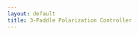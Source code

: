 ```yaml
---
layout: default
title: 3-Paddle Polarization Controller
---
```


<div id="ggbApplet1"></div>
<div style="display: flex; gap: 10px; flex-wrap: wrap; justify-content: center;">
  <div id="ggbApplet2"></div>
  <div id="ggbApplet3"></div>
  <div id="ggbApplet4"></div>
</div>

<script>
  function ggbOnInit(param) {
    if (param === "ggbApplet1") {
      ggbApplet1.registerObjectUpdateListener("P0", "abcListener");
      ggbApplet1.registerObjectUpdateListener("P1", "abcListener");
      ggbApplet1.registerObjectUpdateListener("P2", "abcListener");
    }
  }

  function abcListener(objName) {
    console.log("abcListener triggered for:", objName);

    try {
      const x = ggbApplet1.getXcoord(objName);
      const y = ggbApplet1.getYcoord(objName);
      const z = ggbApplet1.getZcoord(objName);
      console.log(`Coordinates of ${objName}: [${x}, ${y}, ${z}]`);

      if (objName === "P0") {
        ggbApplet2.setCoords("S", x, y, z);
        console.log("Updated vector S in applet2");
      } else if (objName === "P1") {
        ggbApplet3.setCoords("S", x, y, z);
        console.log("Updated vector S in applet3");
      } else if (objName === "P2") {
        ggbApplet4.setCoords("S", x, y, z);
        console.log("Updated vector S in applet4");
      }
    } catch (e) {
      console.error("Error in abcListener:", e);
    }
  }

  var applet1 = new GGBApplet(createGGBParams("ggbApplet1", "hdmsanwn"), true);
  var applet2 = new GGBApplet(createGGBParams("ggbApplet2", "ar9nzxm3",{width: 200, height: 200}), true);
  var applet3 = new GGBApplet(createGGBParams("ggbApplet3", "ar9nzxm3",{width: 200, height: 200}), true);
  var applet4 = new GGBApplet(createGGBParams("ggbApplet4", "ar9nzxm3",{width: 200, height: 200}), true);

  window.onload = function () {
    applet1.inject("ggbApplet1");
    applet2.inject("ggbApplet2");
    applet3.inject("ggbApplet3");
    applet4.inject("ggbApplet4");
  };
</script>
